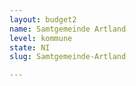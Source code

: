```yaml
---
layout: budget2
name: Samtgemeinde Artland
level: kommune
state: NI
slug: Samtgemeinde-Artland

---
```



